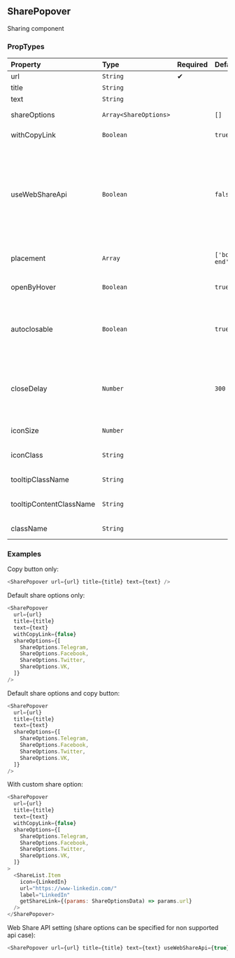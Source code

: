 ## SharePopover

Sharing component

### PropTypes

| Property                | Type                  | Required | Default          | Description                                                                                                                                                                |
| :---------------------- | :-------------------- | :------- | :--------------- | :------------------------------------------------------------------------------------------------------------------------------------------------------------------------- |
| url                     | `String`              | ✔       |                  | share link                                                                                                                                                                 |
| title                   | `String`              |          |                  | link title                                                                                                                                                                 |
| text                    | `String`              |          |                  | link text                                                                                                                                                                  |
| shareOptions            | `Array<ShareOptions>` |          | `[]`             | share options list                                                                                                                                                         |
| withCopyLink            | `Boolean`             |          | `true`           | display copy button                                                                                                                                                        |
| useWebShareApi          | `Boolean`             |          | `false`          | [Web Share API](https://developer.mozilla.org/en-US/docs/Web/API/Navigator/share) usage setting. If turned on default share dialog will be shown (if bbrowser supports it) |
| placement               | `Array`               |          | `['bottom-end']` | tooltip openening direction                                                                                                                                                |
| openByHover             | `Boolean`             |          | `true`           | should open tooltip with hover                                                                                                                                             |
| autoclosable            | `Boolean`             |          | `true`           | should close tooltip when cursor is outside                                                                                                                                |
| closeDelay              | `Number`              |          | `300`            | delay before tooltip will be hidden when cursor is otside                                                                                                                  |
| iconSize                | `Number`              |          |                  | icon-control size                                                                                                                                                          |
| iconClass               | `String`              |          |                  | icon-control mixin                                                                                                                                                         |
| tooltipClassName        | `String`              |          |                  | tooltip mixin                                                                                                                                                              |
| tooltipContentClassName | `String`              |          |                  | tooltip content mixin                                                                                                                                                      |
| className               | `String`              |          |                  | css class for control                                                                                                                                                      |

### Examples

Copy button only:

```js
<SharePopover url={url} title={title} text={text} />
```

Default share options only:

```js
<SharePopover
  url={url}
  title={title}
  text={text}
  withCopyLink={false}
  shareOptions={[
    ShareOptions.Telegram,
    ShareOptions.Facebook,
    ShareOptions.Twitter,
    ShareOptions.VK,
  ]}
/>
```

Default share options and copy button:

```js
<SharePopover
  url={url}
  title={title}
  text={text}
  shareOptions={[
    ShareOptions.Telegram,
    ShareOptions.Facebook,
    ShareOptions.Twitter,
    ShareOptions.VK,
  ]}
/>
```

With custom share option:

```js
<SharePopover
  url={url}
  title={title}
  text={text}
  withCopyLink={false}
  shareOptions={[
    ShareOptions.Telegram,
    ShareOptions.Facebook,
    ShareOptions.Twitter,
    ShareOptions.VK,
  ]}
>
  <ShareList.Item
    icon={LinkedIn}
    url="https://www-linkedin.com/"
    label="LinkedIn"
    getShareLink={(params: ShareOptionsData) => params.url}
  />
</SharePopover>
```

Web Share API setting (share options can be specified for non supported api case):

```js
<SharePopover url={url} title={title} text={text} useWebShareApi={true} />
```
